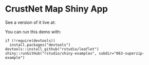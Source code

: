# CrustNet Map Shiny App

See a version of it live at: 

You can run this demo with:

```
if (!require(devtools))
  install.packages("devtools")
devtools::install_github("rstudio/leaflet")
shiny::runGitHub("rstudio/shiny-examples", subdir="063-superzip-example")
```





